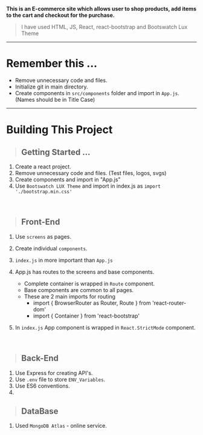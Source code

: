 **This is an E-commerce site which allows user to shop products, add items to the cart and checkout for the purchase.**

> I have used HTML, JS, React, react-bootstrap and Bootswatch Lux Theme

---

# Remember this ...

-   Remove unnecessary code and files.
-   Initialize git in main directory.
-   Create components in `src/components` folder and import in `App.js`. (Names should be in Title Case)

---

# Building This Project

> ## Getting Started ...

1. Create a react project.
2. Remove unnecessary code and files. (Test files, logos, svgs)
3. Create components and import in "App.js"
4. Use `Bootswatch LUX Theme` and import in index.js as `import './bootstrap.min.css'`

<br>

> ## Front-End

1. Use `screens` as pages.
2. Create individual `components`.
3. `index.js` in more important than `App.js`
4. App.js has routes to the screens and base components.

    - Complete container is wrapped in `Route` component.
    - Base components are common to all pages.
    - These are 2 main imports for routing
        - import { BrowserRouter as Router, Route } from 'react-router-dom'
        - import { Container } from 'react-bootstrap'

5. In `index.js` App component is wrapped in `React.StrictMode` component.

<br>

> ## Back-End

1. Use Express for creating API's.
2. Use `.env` file to store `ENV_Variables`.
3. Use ES6 conventions.
4.

> ## DataBase

1. Used `MongoDB Atlas` - online service.
